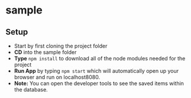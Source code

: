 # sample

## Setup
- Start by first cloning the project folder 
- **CD** into the sample folder 
- **Type** `npm install` to download all of the node modules needed for the project 
- **Run App** by typing `npm start` which will automatically open up your browser and run on localhost8080.
- **Note:** You can open the developer tools to see the saved items within the database. 


